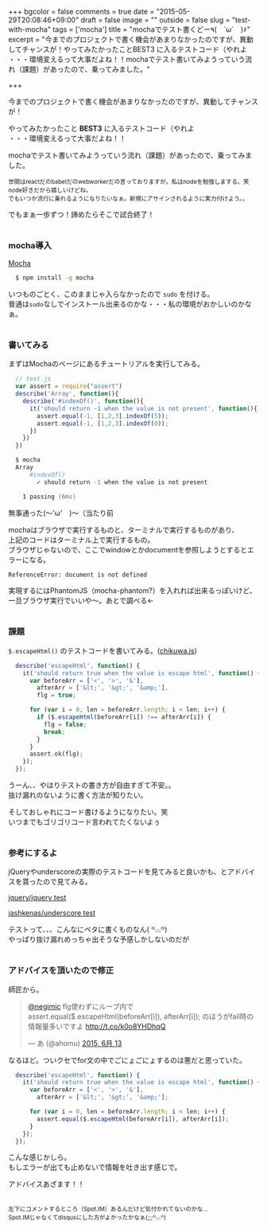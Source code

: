 +++
bgcolor = false
comments = true
date = "2015-05-29T20:08:46+09:00"
draft = false
image = ""
outside = false
slug = "test-with-mocha"
tags = ['mocha']
title = "mochaでテスト書くどー٩(　`ω´　)۶"
excerpt = "今までのプロジェクトで書く機会があまりなかったのですが、異動してチャンスが！やってみたかったことBEST3 に入るテストコード（やれよ ・・・環境変えるって大事だよね！！mochaでテスト書いてみようっていう流れ（課題）があったので、乗ってみました。"

+++

今までのプロジェクトで書く機会があまりなかったのですが、異動してチャンスが！

やってみたかったこと **BEST3** に入るテストコード（やれよ  
・・・環境変えるって大事だよね！！  

mochaでテスト書いてみようっていう流れ（課題）があったので、乗ってみました。  

<small>世間はreactだのbabelだのwebworkerだの言っておりますが。私はnodeを勉強しまする。笑  
node好きだから嬉しいけどね。  
でもいつか流行に乗れるようになりたいなぁ。新規にアサインされるように実力付けよう。。</small>

でもまぁ一歩ずつ！諦めたらそこで試合終了！<br><br>

### mocha導入

[Mocha](http://mochajs.org/)

```zsh
  $ npm install -g mocha
```

いつものごとく、このままじゃ入らなかったので `sudo` を付ける。  
普通は`sudo`なしでインストール出来るのかな・・・私の環境がおかしいのかなぁ。<br><br>

### 書いてみる

まずはMochaのページにあるチュートリアルを実行してみる。

```javascript
  // test.js
  var assert = require("assert")
  describe('Array', function(){
    describe('#indexOf()', function(){
      it('should return -1 when the value is not present', function(){
        assert.equal(-1, [1,2,3].indexOf(5));
        assert.equal(-1, [1,2,3].indexOf(0));
      })
    })
  })
```

```zsh
  $ mocha
  Array
      #indexOf()
        ✓ should return -1 when the value is not present

    1 passing (6ms)
```

無事通った(～'ω'　)～（当たり前  

mochaはブラウザで実行するものと、ターミナルで実行するものがあり、  
上記のコードはターミナル上で実行するもの。  
ブラウザじゃないので、ここでwindowとかdocumentを参照しようとするとエラーになる。

```zsh
ReferenceError: document is not defined
```

実現するにはPhantomJS（mocha-phantom?）を入れれば出来るっぽいけど、一旦ブラウザ実行でいいや〜。あとで調べる←<br><br>

### 課題

`$.escapeHtml()` のテストコードを書いてみる。([chikuwa.js](https://github.com/ameba-proteus/chikuwa.js))  

```javascript
  describe('escapeHtml', function() {
    it('should return true when the value is escape html', function() {
      var beforeArr = ['<', '>', '&'],
        afterArr = ['&lt;', '&gt;', '&amp;'],
        flg = true;

      for (var i = 0, len = beforeArr.length; i < len; i++) {
        if ($.escapeHtml(beforeArr[i]) !== afterArr[i]) {
          flg = false;
          break;
        }
      }
      assert.ok(flg);
    });
  });
```

うーん、、やはりテストの書き方が自由すぎて不安。。  
抜け漏れのないように書く方法が知りたい。  

そしておしゃれにコード書けるようになりたい。笑  
いつまでもゴリゴリコード言われてたくないよぅ<br><br>


### 参考にするよ

jQueryやunderscoreの実際のテストコードを見てみると良いかも、とアドバイスを貰ったので見てみる。

[jquery/jquery test](https://github.com/jquery/jquery/blob/master/test/unit/core.js)

[jashkenas/underscore test](https://github.com/jashkenas/underscore/blob/master/test/arrays.js)

テストって、、、こんなにベタに書くものなん( ꒪⌓꒪)  
やっぱり抜け漏れめっちゃ出そうな予感しかしないのだが<br><br>


### アドバイスを頂いたので修正

師匠から。

<blockquote class="twitter-tweet" lang="ja"><p lang="ja" dir="ltr"><a href="https://twitter.com/negimic">@negimic</a> flg使わずにループ内で assert.equal($.escapeHtml(beforeArr[i]), afterArr[i]); のほうがfail時の情報量多いですよ <a href="http://t.co/k0o8YHDhqQ">http://t.co/k0o8YHDhqQ</a></p>&mdash; あ (@ahomu) <a href="https://twitter.com/ahomu/status/609638731402735616">2015, 6月 13</a></blockquote>
<script async src="//platform.twitter.com/widgets.js" charset="utf-8"></script>

なるほど。ついクセでfor文の中でごにょごにょするのは悪だと思っていた。  

```javascript
  describe('escapeHtml', function() {
    it('should return true when the value is escape html', function() {
      var beforeArr = ['<', '>', '&'],
        afterArr = ['&lt;', '&gt;', '&amp;'];

      for (var i = 0, len = beforeArr.length; i < len; i++) {
        assert.equal($.escapeHtml(beforeArr[i]), afterArr[i]);
      }
    });
  });
```

こんな感じかしら。  
もしエラーが出ても止めないで情報を吐き出す感じで。  

アドバイスあざます！！<br><br>

<small>左下にコメントするところ（Spot.IM）あるんだけど気付かれてないのかな...  
Spot.IMじゃなくてdisqusにした方がよかったかなぁ(;;;꒪⌓꒪)</small>